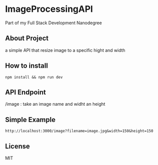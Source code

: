 # ImageProcessingAPI
Part of my Full Stack Development Nanodegree

## About Project

a simple API that resize image to a specific hight and width

## How to install

```
npm install && npm run dev
```

## API Endpoint

/image : take an image name and widht an height

## Simple Example

```
http://localhost:3000/image?filename=image.jpg&width=150&height=150
```

## License

MIT
